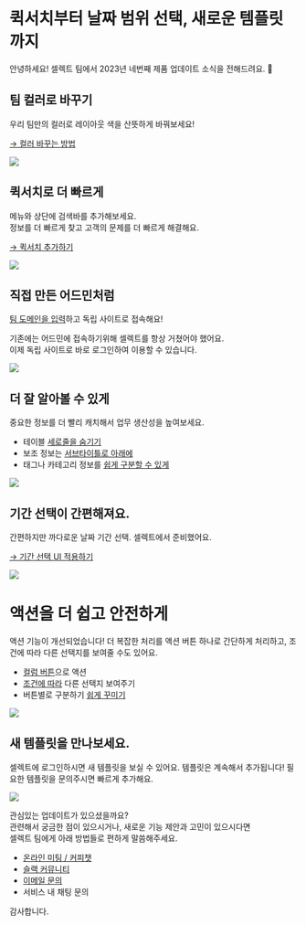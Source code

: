 # 퀵서치부터 날짜 범위 선택, 새로운 템플릿까지

안녕하세요! 셀렉트 팀에서 2023년 네번째 제품 업데이트 소식을 전해드려요. 🎉

## 팀 컬러로 바꾸기

우리 팀만의 컬러로 레이아웃 색을 산뜻하게 바꿔보세요!

[→ 컬러 바꾸는 방법](https://docs.selectfromuser.com/docs/yaml-reference#layout)

![](https://imagedelivery.net/MHVC-FGTDyxApYeHyF29Tw/f2ac0393-b2c7-45c1-a6da-b5aa5ed9f800/docs)

## 퀵서치로 더 빠르게

메뉴와 상단에 검색바를 추가해보세요.  
정보를 더 빠르게 찾고 고객의 문제를 더 빠르게 해결해요.

[→ 퀵서치 추가하기](https://docs.selectfromuser.com/docs/yaml-reference#menustype-search)

![](https://imagedelivery.net/MHVC-FGTDyxApYeHyF29Tw/1e070387-3313-4199-9207-f53a55ba9400/docs)

## 직접 만든 어드민처럼

[팀 도메인을 입력](https://docs.selectfromuser.com/docs/%ED%8C%80-%EC%84%A4%EC%A0%95#%ED%8C%80-%EB%8F%84%EB%A9%94%EC%9D%B8-%EC%A3%BC%EC%86%8C)하고 독립 사이트로 접속해요!

기존에는 어드민에 접속하기위해 셀렉트를 항상 거쳤어야 했어요.  
이제 독립 사이트로 바로 로그인하여 이용할 수 있습니다.

![](https://imagedelivery.net/MHVC-FGTDyxApYeHyF29Tw/1db4c33a-00e6-42f3-027f-a783c8b93900/docs)

## 더 잘 알아볼 수 있게

중요한 정보를 더 빨리 캐치해서 업무 생산성을 높여보세요.

- 테이블 [세로줄을 숨기기](https://docs.selectfromuser.com/docs/yaml-reference#blockstableoptions)
- 보조 정보는 [서브타이틀로 아래에](https://docs.selectfromuser.com/docs/yaml-reference#columnssubtitle)
- 태그나 카테고리 정보를 [쉽게 구분할 수 있게](https://docs.selectfromuser.com/docs/yaml-reference#formatfn-splitcomma)

![](https://imagedelivery.net/MHVC-FGTDyxApYeHyF29Tw/6d724b0b-d781-42ed-c682-600a322aaf00/docs)

## 기간 선택이 간편해져요.

간편하지만 까다로운 날짜 기간 선택. 셀렉트에서 준비했어요.

[→ 기간 선택 UI 적용하기](https://docs.selectfromuser.com/docs/yaml-reference#range-true)

![](https://imagedelivery.net/MHVC-FGTDyxApYeHyF29Tw/6bc2f828-0024-4faf-0d97-c545a4205d00/docs)

# 액션을 더 쉽고 안전하게

액션 기능이 개선되었습니다! 더 복잡한 처리를 액션 버튼 하나로 간단하게 처리하고, 조건에 따라 다른 선택지를 보여줄 수도 있어요.

- [컬럼 버튼](https://docs.selectfromuser.com/docs/yaml-reference#buttonsopenaction)으로 액션
- [조건에 따라](https://docs.selectfromuser.com/docs/yaml-reference#showactiongroup) 다른 선택지 보여주기
- 버튼별로 구분하기 [쉽게 꾸미기](https://docs.selectfromuser.com/docs/yaml-reference#actionsbuttontype)

![](https://imagedelivery.net/MHVC-FGTDyxApYeHyF29Tw/402cdde7-3b17-4aeb-4f83-2a5c76bef400/docs)

## 새 템플릿을 만나보세요.

셀렉트에 로그인하시면 새 템플릿을 보실 수 있어요. 템플릿은 계속해서 추가됩니다! 필요한 템플릿을 문의주시면 빠르게 추가해요.

![](https://imagedelivery.net/MHVC-FGTDyxApYeHyF29Tw/a3452cb3-2918-45c2-ea7c-79b902e72100/docs)

관심있는 업데이트가 있으셨을까요?  
관련해서 궁금한 점이 있으시거나, 새로운 기능 제안과 고민이 있으시다면  
셀렉트 팀에게 아래 방법들로 편하게 말씀해주세요.

- [온라인 미팅 / 커피챗](https://whattime.co.kr/selecthq)
- [슬랙 커뮤니티](https://join.slack.com/t/selectcommunity/shared_invite/zt-161fvp0bn-SjJykcvL9ply0CQzUXrL9A)
- [이메일 문의](support@selectfromuser.com)
- 서비스 내 채팅 문의

감사합니다.
